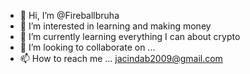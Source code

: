 - 👋 Hi, I’m @Fireballbruha
- 👀 I’m interested in learning and making money
- 🌱 I’m currently learning everything I can about crypto
- 💞️ I’m looking to collaborate on ...
- 📫 How to reach me ... jacindab2009@gmail.com

<!---
Fireballbruha/Fireballbruha is a ✨ special ✨ repository because its `README.md` (this file) appears on your GitHub profile.
You can click the Preview link to take a look at your changes.
--->
